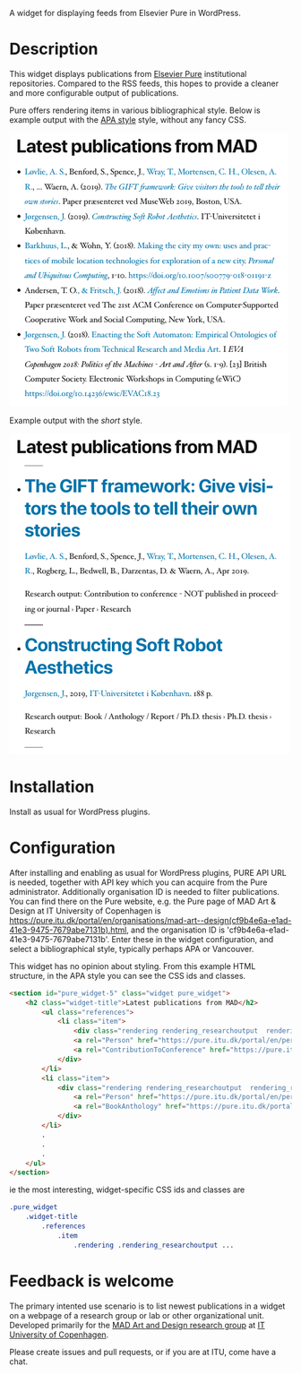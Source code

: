 A widget for displaying feeds from Elsevier Pure in WordPress.

# Description

This widget displays publications from [Elsevier Pure](https://www.elsevier.com/solutions/pure) institutional repositories. Compared to the RSS feeds, this hopes to provide a cleaner and more configurable output of publications.

Pure offers rendering items in various bibliographical style. Below is example output with the [APA style](https://apastyle.apa.org/) style, without any fancy CSS.

![](example_output-apa.png)

Example output with the *short* style.

![](example_output-short.png)

# Installation

Install as usual for WordPress plugins.

# Configuration

After installing and enabling as usual for WordPress plugins, PURE API URL is needed, together with API key which you can acquire from the Pure administrator. Additionally organisation ID is needed to filter publications. You can find there on the Pure website, e.g. the Pure page of MAD Art & Design at IT University of Copenhagen is https://pure.itu.dk/portal/en/organisations/mad-art--design(cf9b4e6a-e1ad-41e3-9475-7679abe7131b).html, and the organisation ID is 'cf9b4e6a-e1ad-41e3-9475-7679abe7131b'. Enter these in the widget configuration, and select a bibliographical style, typically perhaps APA or Vancouver.

This widget has no opinion about styling. From this example HTML structure, in the APA style you can see the CSS ids and classes.

```html
<section id="pure_widget-5" class="widget pure_widget">
    <h2 class="widget-title">Latest publications from MAD</h2>
        <ul class="references">
            <li class="item">
                <div class="rendering rendering_researchoutput  rendering_researchoutput_apa rendering_contributiontoconference rendering_apa rendering_contributiontoconference_apa">
                <a rel="Person" href="https://pure.itu.dk/portal/en/persons/anders-sundnes-loevlie(22ec9269-2fff-4dbf-a9c7-5037559a15ee).html" class="link"><span>Løvlie, A. S.</span></a>, Benford, S., Spence, J.<a rel="Person" href="https://pure.itu.dk/portal/en/persons/tim-wray(f90a0487-b539-4132-82a4-4aee76dbfe52).html" class="link"><span>, Wray, T.</span></a><a rel="Person" href="https://pure.itu.dk/portal/en/persons/christian-hviid-mortensen(11d33701-c7dd-437f-a515-fc14c8092775).html" class="link"><span>, Mortensen, C. H.</span></a><a rel="Person" href="https://pure.itu.dk/portal/en/persons/anne-roerbaek-olesen(2f83eb23-3f43-4213-9ea4-78f9ebb11b05).html" class="link"><span>, Olesen, A. R.</span></a>, ... Waern, A. (2019).
                <a rel="ContributionToConference" href="https://pure.itu.dk/portal/en/publications/the-gift-framework-give-visitors-the-tools-to-tell-their-own-stories(c9fcf3d7-2076-4c73-ac05-95d98a122e7d).html" class="link"><span><em>The GIFT framework: Give visitors the tools to tell their own stories</em></span></a>. Paper presented at MuseWeb 2019, Boston, United States.
            </div>
        </li>
        <li class="item">
            <div class="rendering rendering_researchoutput  rendering_researchoutput_apa rendering_bookanthology rendering_apa rendering_bookanthology_apa">
                <a rel="Person" href="https://pure.itu.dk/portal/en/persons/jonas-joergensen(8758dd24-d86a-4dab-be44-fa4e9e903141).html" class="link"><span>Jørgensen, J.</span></a> (2019).
                <a rel="BookAnthology" href="https://pure.itu.dk/portal/en/publications/constructing-soft-robot-aesthetics(1f3ae4b4-056c-4a8b-8c02-b9237d51d8a0).html" class="link"><span><em>Constructing Soft Robot Aesthetics</em></span></a>. IT-Universitetet i København.
            </div>
        </li>
        .
        .
        .
    </ul>
</section>
```

ie the most interesting, widget-specific CSS ids and classes are

```css
.pure_widget
    .widget-title
        .references
            .item
                .rendering .rendering_researchoutput ...
```

# Feedback is welcome

The primary intented use scenario is to list newest publications in a widget on a webpage of a research group or lab or other organizational unit. Developed primarily for the [MAD Art and Design research group](https://pure.itu.dk/portal/en/organisations/mad-art--design(cf9b4e6a-e1ad-41e3-9475-7679abe7131b).html) at [IT University of Copenhagen](https://www.itu.dk).

Please create issues and pull requests, or if you are at ITU, come have a chat.
